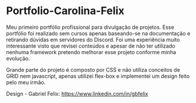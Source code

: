 # Portfolio-Carolina-Felix
Meu primeiro portfólio profissional para divulgação de projetos.
Esse portfólio foi realizado sem cursos apenas baseando-se na documentação e retirando dúvidas em servidores do Discord.
Foi uma experiência muito interessante visto que revisei conteúdos e apesar de não ter utilizado 
nenhuma framework pretendo melhorar esse projeto conforme minha evolução.

Grande parte do projeto é composto por CSS e não utiliza conceitos de GRID nem javascript, apenas utilizei flex-box e implementei um design feito pelo meu irmão.

Design - Gabriel Felix: https://www.linkedin.com/in/gbfelix
